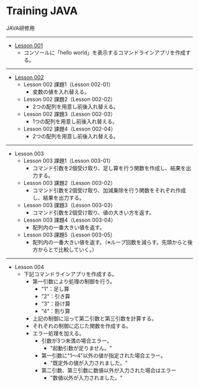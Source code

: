 # Training JAVA

JAVA研修用

-----
* [Lesson 001](/Lesson_001/)
	* コンソールに「hello world」を表示するコマンドラインアプリを作成する。

-----
* [Lesson 002](/Lesson_002/)
	* Lesson 002 課題1（Lesson 002-01）
		* 変数の値を入れ替える。
	* Lesson 002 課題2（Lesson 002-02）
		* 2つの配列を用意し前後入れ替える。
	* Lesson 002 課題3（Lesson 002-03）
		* 1つの配列を用意し前後入れ替える。
	* Lesson 002 課題4（Lesson 002-04）
		* 2つの配列を用意し前後入れ替える。

-----
* Lesson 003
	* Lesson 003 課題1（Lesson 003-01）
		* コマンド引数を2個受け取り、足し算を行う関数を作成し、結果を出力する。
	* Lesson 003 課題2（Lesson 003-02）
		* コマンド引数を2個受け取り、加減乗除を行う関数をそれぞれ作成し、結果を出力する。
	* Lesson 003 課題3（Lesson 003-03）
		* コマンド引数を2個受け取り、値の大きい方を返す。
	* Lesson 003 課題4（Lesson 003-04）
		* 配列内の一番大きい値を返す。
	* Lesson 003 課題5（Lesson 003-05）
		* 配列内の一番大きい値を返す。（※ループ回数を減らす。先頭からと後方からとで比較していく。）

-----
* Lesson 004
	* 下記コマンドラインアプリを作成する。
		* 第一引数により処理の制御を行う。
			* "1"：足し算
			* "2"：引き算
			* "3"：掛け算
			* "4"：割り算
		* 上記の制御に沿って第二引数と第三引数を計算する。
		* それぞれの制御に応じた関数を作成する。
		* エラー処理を加える。
			* 引数が3つ未満の場合エラー。
				* "起動引数が足りません。"
			* 第一引数に"1～4"以外の値が指定された場合エラー。
				* "既定外の値が入力されました。"
			* 第二引数、第三引数に数値以外が入力された場合はエラー
				* "数値以外が入力されました。"
